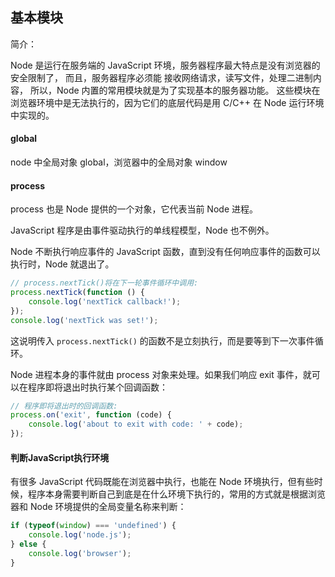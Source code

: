 ## 基本模块 

简介：

Node 是运行在服务端的 JavaScript 环境，服务器程序最大特点是没有浏览器的安全限制了，
而且，服务器程序必须能 接收网络请求，读写文件，处理二进制内容，
所以，Node 内置的常用模块就是为了实现基本的服务器功能。
这些模块在浏览器环境中是无法执行的，因为它们的底层代码是用 C/C++ 在 Node 运行环境中实现的。

#### global

node 中全局对象 global，浏览器中的全局对象 window

#### process

process 也是 Node 提供的一个对象，它代表当前 Node 进程。

JavaScript 程序是由事件驱动执行的单线程模型，Node 也不例外。

Node 不断执行响应事件的 JavaScript 函数，直到没有任何响应事件的函数可以执行时，Node 就退出了。

```javascript
// process.nextTick()将在下一轮事件循环中调用:
process.nextTick(function () {
    console.log('nextTick callback!');
});
console.log('nextTick was set!');
```

这说明传入 `process.nextTick()` 的函数不是立刻执行，而是要等到下一次事件循环。

Node 进程本身的事件就由 process 对象来处理。如果我们响应 exit 事件，就可以在程序即将退出时执行某个回调函数：

```javascript
// 程序即将退出时的回调函数:
process.on('exit', function (code) {
    console.log('about to exit with code: ' + code);
});
```

#### 判断JavaScript执行环境

有很多 JavaScript 代码既能在浏览器中执行，也能在 Node 环境执行，但有些时候，程序本身需要判断自己到底是在什么环境下执行的，常用的方式就是根据浏览器和 Node 环境提供的全局变量名称来判断：

```javascript
if (typeof(window) === 'undefined') {
    console.log('node.js');
} else {
    console.log('browser');
}
```